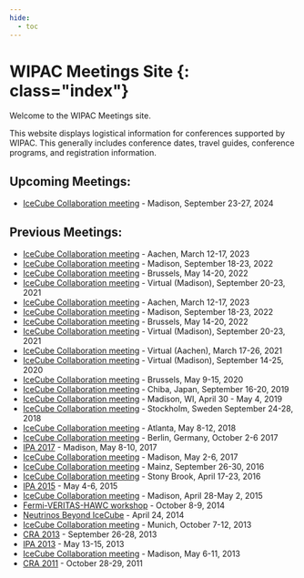 ```yaml
---
hide:
  - toc
---
```


# WIPAC Meetings Site {: class="index"}

Welcome to the WIPAC Meetings site.

This website displays logistical information for conferences supported
by WIPAC. This generally includes conference dates, travel guides,
conference programs, and registration information.

## Upcoming Meetings:

* [IceCube Collaboration meeting](https://events.icecube.wisc.edu/event/213/) - Madison, September 23-27, 2024

## Previous Meetings:

* [IceCube Collaboration meeting](https://events.icecube.wisc.edu/event/164/) - Aachen, March 12-17, 2023
* [IceCube Collaboration meeting](https://events.icecube.wisc.edu/event/161/) - Madison, September 18-23, 2022
* [IceCube Collaboration meeting](https://events.icecube.wisc.edu/event/154/) - Brussels, May 14-20, 2022
* [IceCube Collaboration meeting](https://events.icecube.wisc.edu/event/143/) - Virtual (Madison), September 20-23, 2021
* [IceCube Collaboration meeting](https://events.icecube.wisc.edu/event/164/) - Aachen, March 12-17, 2023
* [IceCube Collaboration meeting](https://events.icecube.wisc.edu/event/161/) - Madison, September 18-23, 2022
* [IceCube Collaboration meeting](https://events.icecube.wisc.edu/event/154/) - Brussels, May 14-20, 2022
* [IceCube Collaboration meeting](https://events.icecube.wisc.edu/event/143/) - Virtual (Madison), September 20-23, 2021
* [IceCube Collaboration meeting](virtualspring2021/home) - Virtual (Aachen), March 17-26, 2021
* [IceCube Collaboration meeting](virtualfall2020/home) - Virtual (Madison), September 14-25, 2020
* [IceCube Collaboration meeting](brussels2020/home) - Brussels, May 9-15, 2020
* [IceCube Collaboration meeting](chiba2019/home) - Chiba, Japan, September 16-20, 2019
* [IceCube Collaboration meeting](madison2019/home) - Madison, WI, April 30 - May 4, 2019
* [IceCube Collaboration meeting](stockholm2018/home) - Stockholm, Sweden September 24-28, 2018
* [IceCube Collaboration meeting](atlanta2018/home) - Atlanta, May 8-12, 2018
* [IceCube Collaboration meeting](berlin2017/home) - Berlin, Germany, October 2-6 2017
* [IPA 2017](ipa2017/home) - Madison, May 8-10, 2017
* [IceCube Collaboration meeting](madison2017/home) - Madison, May 2-6, 2017
* [IceCube Collaboration meeting](mainz2016/home) - Mainz, September 26-30, 2016
* [IceCube Collaboration meeting](NY2016/home) - Stony Brook, April 17-23, 2016
* [IPA 2015](IPA2015/home) - May 4-6, 2015
* [IceCube Collaboration meeting](Madison2015/home) - Madison, April 28-May 2, 2015
* [Fermi-VERITAS-HAWC workshop](hawc2014/home) - October 8-9, 2014 
* [Neutrinos Beyond IceCube](neutrinos-beyond-icecube/home) - April 24, 2014
* [IceCube Collaboration meeting](munich2013/home) - Munich, October 7-12, 2013
* [CRA 2013](cra2013/home) - September 26-28, 2013
* [IPA 2013](ipa2013/home) - May 13-15, 2013
* [IceCube Collaboration meeting](collab2013/home) - Madison, May 6-11, 2013
* [CRA 2011](https://events.icecube.wisc.edu/conferenceDisplay.py?confId=39) - October 28-29, 2011
